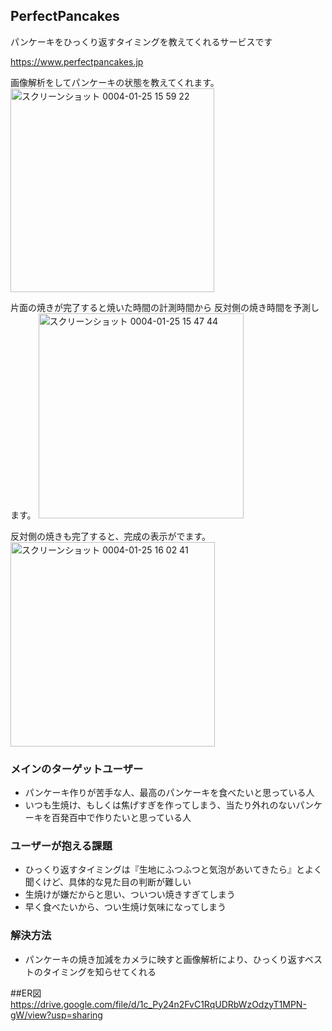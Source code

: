 ## PerfectPancakes

パンケーキをひっくり返すタイミングを教えてくれるサービスです

https://www.perfectpancakes.jp

画像解析をしてパンケーキの状態を教えてくれます。
<img width="326" alt="スクリーンショット 0004-01-25 15 59 22" src="https://user-images.githubusercontent.com/85091885/150927401-575f7714-6a2c-450e-9915-a5e9a1a479f1.png">

片面の焼きが完了すると焼いた時間の計測時間から
反対側の焼き時間を予測します。
<img width="328" alt="スクリーンショット 0004-01-25 15 47 44" src="https://user-images.githubusercontent.com/85091885/150927404-c25b6d3c-2f3b-43d9-96cf-979b8b35b07b.png">

反対側の焼きも完了すると、完成の表示がでます。
<img width="327" alt="スクリーンショット 0004-01-25 16 02 41" src="https://user-images.githubusercontent.com/85091885/150927426-bbcc320a-bf61-4728-8b39-8e4bd772c9a3.png">


### メインのターゲットユーザー
* パンケーキ作りが苦手な人、最高のパンケーキを食べたいと思っている人
* いつも生焼け、もしくは焦げすぎを作ってしまう、当たり外れのないパンケーキを百発百中で作りたいと思っている人


### ユーザーが抱える課題
* ひっくり返すタイミングは『生地にふつふつと気泡があいてきたら』とよく聞くけど、具体的な見た目の判断が難しい
* 生焼けが嫌だからと思い、ついつい焼きすぎてしまう
* 早く食べたいから、つい生焼け気味になってしまう


### 解決方法
* パンケーキの焼き加減をカメラに映すと画像解析により、ひっくり返すベストのタイミングを知らせてくれる

##ER図
https://drive.google.com/file/d/1c_Py24n2FvC1RqUDRbWzOdzyT1MPN-gW/view?usp=sharing
